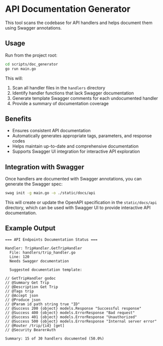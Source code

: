 # API Documentation Generator

This tool scans the codebase for API handlers and helps document them using Swagger annotations.

## Usage

Run from the project root:

```bash
cd scripts/doc_generator
go run main.go
```

This will:

1. Scan all handler files in the `handlers` directory
2. Identify handler functions that lack Swagger documentation
3. Generate template Swagger comments for each undocumented handler
4. Provide a summary of documentation coverage

## Benefits

- Ensures consistent API documentation
- Automatically generates appropriate tags, parameters, and response codes
- Helps maintain up-to-date and comprehensive documentation
- Supports Swagger UI integration for interactive API exploration

## Integration with Swagger

Once handlers are documented with Swagger annotations, you can generate the Swagger spec:

```bash
swag init -g main.go -o ./static/docs/api
```

This will create or update the OpenAPI specification in the `static/docs/api` directory, which can be used with Swagger UI to provide interactive API documentation.

## Example Output

```
=== API Endpoints Documentation Status ===

Handler: TripHandler.GetTripHandler
  File: handlers/trip_handler.go
  Line: 120
  Needs Swagger documentation

  Suggested documentation template:

// GetTripHandler godoc
// @Summary Get Trip
// @Description Get Trip
// @Tags trip
// @Accept json
// @Produce json
// @Param id path string true "ID"
// @Success 200 {object} models.Response "Successful response"
// @Success 400 {object} models.ErrorResponse "Bad request"
// @Success 401 {object} models.ErrorResponse "Unauthorized"
// @Success 500 {object} models.ErrorResponse "Internal server error"
// @Router /trip/{id} [get]
// @Security BearerAuth

Summary: 15 of 30 handlers documented (50.0%) 